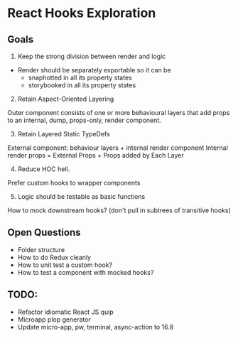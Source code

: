 # React Hooks Exploration

## Goals

1. Keep the strong division between render and logic

* Render should be separately exportable so it can be
  * snaphotted in all its property states
  * storybooked in all its property states
 
2. Retain Aspect-Oriented Layering

Outer component consists of one or more behavioural layers that add props to an
internal, dump, props-only, render component.

3. Retain Layered Static TypeDefs

External component: behaviour layers + internal render component
Internal render props = External Props + Props added by Each Layer

4. Reduce HOC hell.

Prefer custom hooks to wrapper components

5. Logic should be testable as basic functions

How to mock downstream hooks? (don't pull in subtrees of transitive hooks)

## Open Questions

* Folder structure
* How to do Redux cleanly
* How to unit test a custom hook?
* How to test a component with mocked hooks?

## TODO:
* Refactor idiomatic React JS quip
* Microapp plop generator
* Update micro-app, pw, terminal, async-action to 16.8
